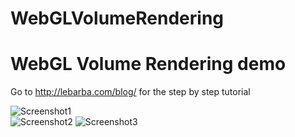 WebGLVolumeRendering
====================



# WebGL Volume Rendering demo 
Go to  http://lebarba.com/blog/ for the step by step tutorial


![Screenshot1](https://raw.githubusercontent.com/lebarba/WebGLVolumeRendering/master/Web/img/Bonsai.jpg)    
![Screenshot2](https://raw.githubusercontent.com/lebarba/WebGLVolumeRendering/master/Web/img/Foot.jpg)    ![Screenshot3](https://raw.githubusercontent.com/lebarba/WebGLVolumeRendering/master/Web/img/Teapot.jpg)    


